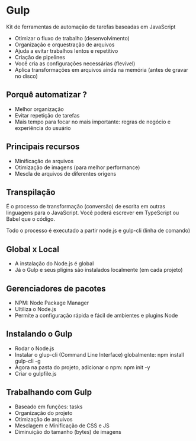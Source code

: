 # Gulp

Kit de ferramentas de automação de tarefas baseadas em JavaScript

- Otimizar o fluxo de trabalho (desenvolvimento)
- Organização e orquestração de arquivos
- Ajuda a evitar trabalhos lentos e repetitivo
- Criação de pipelines
- Você cria as configurações necessárias (flevível)
- Aplica transformações em arquivos ainda na memória (antes de gravar no disco)


## Porquê automatizar ?
- Melhor organização
- Evitar repetição de tarefas
- Mais tempo para focar no mais importante: regras de negócio e experiência do usuário

## Principais recursos
- Minificação de arquivos
- Otimização de imagens (para melhor performance)
- Mescla de arquivos de diferentes origens

## Transpilação
É o processo de transformação (conversão) de escrita em outras linguagens para o JavaScript. Você poderá escrever em TypeScript ou Babel que o código.

Todo o processo é executado a partir node.js e gulp-cli (linha de comando)

## Global x Local
- A instalação do Node.js é global
- Já o Gulp e seus pligins são instalados localmente (em cada projeto)

## Gerenciadores de pacotes
- NPM: Node Package Manager
- Ultiliza o Node.js
- Permite a configuração rápida e fácil de ambientes e plugins Node


## Instalando o Gulp
- Rodar o Node.js
- Instalar o glup-cli (Command Line Interface) globalmente: npm install gulp-cli -g
- Agora na pasta do projeto, adicionar o npm: npm init -y
- Criar o gulpfile.js


## Trabalhando com Gulp
- Baseado em funções: tasks
- Organização do projeto
- Otimização de arquivos 
- Mesclagem e Minificação de CSS e JS
- Diminuição do tamanho (bytes) de imagens
